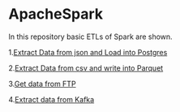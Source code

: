 # ApacheSpark

In this repository basic ETLs of Spark are shown.

1.[Extract Data from json and Load into Postgres](https://github.com/dtdetianyin/ApacheSpark/blob/master/SparkJsontoPostgres)

2.[Extract Data from csv and write into Parquet](https://github.com/dtdetianyin/ApacheSpark/blob/master/SparkwritedatainParquet)

3.[Get data from FTP](https://github.com/dtdetianyin/ApacheSpark/blob/master/SparkgetfromFTP)

4.[Extract data from Kafka](https://github.com/dtdetianyin/ApacheSpark/blob/master/SparkgetfromKafka)

